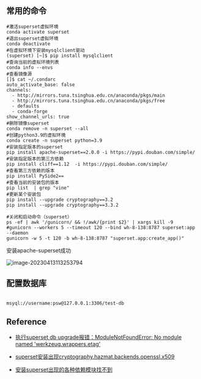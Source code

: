 







## 常用的命令

```shell
#激活superset虚拟环境
conda activate superset
#退出superset虚拟环境
conda deactivate
#在虚拟环境下安装mysqlclient驱动
(superset) [~]$ pip install mysqlclient
#查询当前的虚拟环境列表
conda info --envs
#查看镜像源
[]$ cat ~/.condarc 
auto_activate_base: false
channels:
  - http://mirrors.tuna.tsinghua.edu.cn/anaconda/pkgs/main
  - http://mirrors.tuna.tsinghua.edu.cn/anaconda/pkgs/free
  - defaults
  - conda-forge
show_channel_urls: true
#删除镜像superset
conda remove -n superset --all
#创建python3.9的虚拟环境
conda create -n superset python=3.9
#安装指定版本的superset
pip install apache-superset==2.0.0 -i https://pypi.douban.com/simple/
#安装指定版本的第三方依赖
pip install cliff==1.12  -i https://pypi.douban.com/simple/
#查看第三方依赖的版本
pip install PySide2==
#查看当前的安装包的版本
pip list  | grep "vine"
#更新某个安装包
pip install --upgrade cryptography==3.2
pip install --upgrade cryptography==3.3.2

#关闭和启动命令（superset）
ps -ef | awk '/gunicorn/ && !/awk/{print $2}' | xargs kill -9
#gunicorn --workers 5 --timeout 120 --bind wh-8-138:8787 superset:app --daemon
gunicorn -w 5 -t 120 -b wh-8-138:8787 "superset.app:create_app()"

```

安装apache-superset成功

![image-20230413113253794](C:\Users\wangzhou\AppData\Roaming\Typora\typora-user-images\image-20230413113253794.png)





## 配置数据库

```

msyql://username:psw@127.0.0.1:3306/test-db
```







## Reference

- [执行superset db upgrade报错：ModuleNotFoundError: No module named 'werkzeug.wrappers.etag'](https://www.cnblogs.com/leo-wong/articles/16578636.html)

- [superset安装出现cryptography.hazmat.backends.openssl.x509](https://blog.csdn.net/XWxDSJ/article/details/128604074)
- [安装superset出现的各种依赖模块找不到](https://blog.csdn.net/qq_35746739/article/details/121257299)

